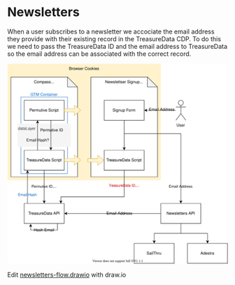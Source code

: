 # Newsletters

When a user subscribes to a newsletter we accociate the email address they
provide with their existing record in the TreasureData CDP. To do this we need
to pass the TreasureData ID and the email address to TreasureData so the email
address can be associated with the correct record.

![Newsletters Flow](diagrams/newsletters-flow.svg)

Edit [newsletters-flow.drawio](diagrams/newsletters-flow.drawio) with draw.io
